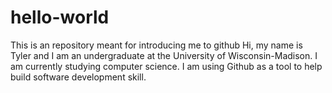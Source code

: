 # hello-world
This is an repository meant for introducing me to github
Hi, my name is Tyler and I am an undergraduate at the University of Wisconsin-Madison. 
I am currently studying computer science. 
I am using Github as a tool to help build software development skill.
